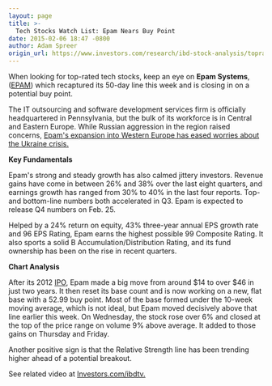 ```yaml
---
layout: page
title: >-
  Tech Stocks Watch List: Epam Nears Buy Point
date: 2015-02-06 18:47 -0800
author: Adam Spreer
origin_url: https://www.investors.com/research/ibd-stock-analysis/toprated-tech-stock-epam-systems-near-buy-point/
---
```





When looking for top-rated tech stocks, keep an eye on **Epam Systems**, ([EPAM](https://research.investors.com/quote.aspx?symbol=EPAM)) which recaptured its 50-day line this week and is closing in on a potential buy point.

  

The IT outsourcing and software development services firm is officially headquartered in Pennsylvania, but the bulk of its workforce is in Central and Eastern Europe. While Russian aggression in the region raised concerns, [Epam's expansion into Western Europe has eased worries about the Ukraine crisis.](http://ibdtv.investors.com/ibd-stock-analysis/738260-tech-stock-watch-list-epam-near-buy-point.aspx)

  

**Key Fundamentals**

  

Epam's strong and steady growth has also calmed jittery investors. Revenue gains have come in between 26% and 38% over the last eight quarters, and earnings growth has ranged from 30% to 40% in the last four reports. Top- and bottom-line numbers both accelerated in Q3. Epam is expected to release Q4 numbers on Feb. 25.

  

Helped by a 24% return on equity, 43% three-year annual EPS growth rate and 96 EPS Rating, Epam earns the highest possible 99 Composite Rating. It also sports a solid B Accumulation/Distribution Rating, and its fund ownership has been on the rise in recent quarters.

  

**Chart Analysis**

  

After its 2012 [IPO](http://news.investors.com/iponews.htm), Epam made a big move from around $14 to over $46 in just two years. It then reset its base count and is now working on a new, flat base with a 52.99 buy point. Most of the base formed under the 10-week moving average, which is not ideal, but Epam moved decisively above that line earlier this week. On Wednesday, the stock rose over 6% and closed at the top of the price range on volume 9% above average. It added to those gains on Thursday and Friday.

  

Another positive sign is that the Relative Strength line has been trending higher ahead of a potential breakout.

  

See related video at [Investors.com/ibdtv.](http://ibdtv.investors.com/ibd-stock-analysis/738260-tech-stock-watch-list-epam-near-buy-point.aspx)




